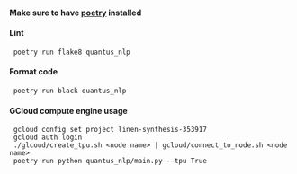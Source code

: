 #### Make sure to have [poetry](https://python-poetry.org/) installed

#### Lint 
     poetry run flake8 quantus_nlp
#### Format code
     poetry run black quantus_nlp

#### GCloud compute engine usage
     gcloud config set project linen-synthesis-353917
     gcloud auth login
     ./glcoud/create_tpu.sh <node name> | gcloud/connect_to_node.sh <node name>
     poetry run python quantus_nlp/main.py --tpu True